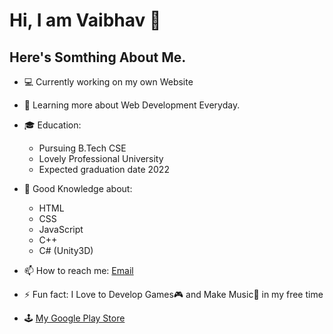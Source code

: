# Hi, I am Vaibhav 👋

## Here's Somthing About Me.

- 💻 Currently working on my own Website

- 📖 Learning more about Web Development Everyday.

- 🎓 Education:
     * Pursuing B.Tech CSE 
     * Lovely Professional University 
     * Expected graduation date 2022
     
- 🤔 Good Knowledge about:
     * HTML
     * CSS
     * JavaScript
     * C++
     * C# (Unity3D)
     
- 📫 How to reach me: [Email](vaibhavnanda2000gmail.com)

- ⚡ Fun fact: I Love to Develop Games🎮  and Make Music🎹 in my free time

- 🕹 [My Google Play Store](https://play.google.com/store/apps/developer?id=VnStuff+Studios+Inc.)
